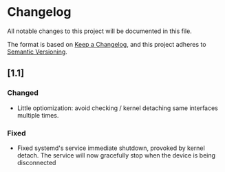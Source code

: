 # Changelog

All notable changes to this project will be documented in this file.

The format is based on [Keep a Changelog](https://keepachangelog.com/en/1.1.0/),
and this project adheres to [Semantic Versioning](https://semver.org/spec/v2.0.0.html).

## [1.1]

### Changed

- Little optiomization: avoid checking / kernel detaching same interfaces multiple times.

### Fixed

- Fixed systemd's service immediate shutdown, provoked by kernel detach. The service will now gracefully stop when the device is being disconnected

